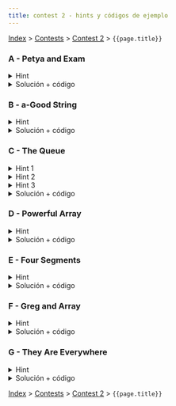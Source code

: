 ```yaml
---
title: contest 2 - hints y códigos de ejemplo
---
```


[Index](../index) > [Contests](../contests) > [Contest 2](../contests#contest-2) > ```{{page.title}}```

### A - Petya and Exam
<details> 
  <summary>Hint</summary>
  Los eventos interesantes son los momentos en que las preguntas se convierten en obligatorias. Diseña un algoritmo que se ponga en todos esos momentos interesantes.
</details>
<details> 
  <summary>Solución + código</summary>
  Ordenamos las preguntas por su tiempo en que se vuelven obligatorias. Iteramos sobre las preguntas y mantenemos contadores sobre la cantidad de preguntas obligatorias easy y hard que hay que hacer. Sea t el instante en que un grupo de preguntas se vuelven obligatorias. Un momento interesante es t-1 (uno antes que se vuelvan obligatorias), en dicho instante se maximiza el tiempo disponible para resolver las preguntas obligatorias que vienen antes. Si en t-1 alcanzamos a hacer todas las obligatorias, el tiempo sobrante lo gastamos codiciosamente en las preguntas fáciles y el resto en las difíciles que sobran. <a href="https://github.com/PabloMessina/Competitive-Programming-Material/blob/master/Solved%20problems/Codeforces/1282C_PetyaAndExam.cpp">Código de ejemplo</a>
</details>

### B - a-Good String
<details> 
  <summary>Hint</summary>
  Notemos que podemos usar la misma definición de un string 'a'-good para calcular la minima cantidad de cambios necesarios. Primero decidimos a que lado van puras letras 'a' y luego resolvemos para el resto del string, esta decisión debe ser la que genere el mínimo incluso considerando las futuras decisiones.
</details>
<details> 
  <summary>Solución + código</summary>
  Una forma de resolver el problema es mediante una función recursiva, por ejemplo una función solve(i, j, ch) que decida la mejor forma de cambiar los caracteres entre i y j para que sea 'ch'-good, esta función debe retornar el mejor costo para ese segmento considerando 2 opciones, rellenar la primera mitad con ch y el resto cuesta solve(mid, j, ch + 1) o rellenar la segunda mitad con ch y el resto cuesta solve(i, mid, ch + 1). La complejidad total de esta solución es O(N log N), esto se puede deducir analizando por profundidad, se llega a una profundidad máxima de log N letras y cada profundidad considera entre los segmentos a todos los caracteres (N).
  <a href="https://github.com/BenjaminRubio/CompetitiveProgramming/blob/master/Problems/Codeforces/AGoodString.cpp">Código de ejemplo</a>
</details>

### C - The Queue
<details> 
  <summary>Hint 1</summary>
  Por simplificidad, notar que podemos ignorar toda la gente que llega un tiempo >= tf.
</details>
<details> 
  <summary>Hint 2</summary>
  Si hubiese algún instante en que pudiesemos llegar y esperar 0, significa que hay una ventana de tiempo entre ts y tf de ancho >= 1 durante la cual la recepcionista está desocupada. Esa ventana tiene cota por la derecha ya sea el instante de llegada de alguien, o bien tf. Podemos cubrir todos esos casos considerando cada instante que llega alguien menos 1, o bien el instante en que se va la última persona (ignorando los que llegan >= tf).
</details>
<details> 
  <summary>Hint 3</summary>
  Si no fuese posible esperar 0, en cualquier instante que lleguemos siempre quedaremos ubicados atrás de alguien en la cola. Podemos ponernos en todos esos casos suponiendo que llegamos en cada instante que llega alguien menos 1 (el menos 1 es para minimizar la espera).
</details>
<details> 
  <summary>Solución + código</summary>
  Según lo explicado en los hints, básicamente los únicos instantes interesantes son los tiempos de llegadas menos 1 de cada persona que llega en un t <= tf, o bien el instante en que se desocupa la última persona. Hacemos una simulación de la cola con una queue y la secuencia de instantes de llegada de la gente. Antes de procesar el instante t, sacamos de la cola todos los que se van antes de t (hasta t-1). Ahí vemos qué pasaría si llegamos justo en t-1 y actualizamos la respuesta. Lo mismo para el instante en que se va la última persona. Un caso borde es que nadie llegue <= tf. En ese caso es obvio que la espera es 0 (basta llegar en ts y estamos). <a href="https://github.com/PabloMessina/Competitive-Programming-Material/blob/master/Solved%20problems/Codeforces/767B_TheQueue.cpp">Código de ejemplo</a>
</details>

### D - Powerful Array
<details> 
  <summary>Hint</summary>
  Ordenar las queries de forma muy inteligente puede servir.
</details>
<details> 
  <summary>Solución + código</summary>
  <a href="https://cp-algorithms.com/data_structures/sqrt_decomposition.html#toc-tgt-4"> El algoritmo de MO</a>. <a href="https://github.com/PabloMessina/Competitive-Programming-Material/blob/master/Solved%20problems/Codeforces/86D_PowerfulArray.cpp">Código de ejemplo</a>
</details>

### E - Four Segments
<details> 
  <summary>Hint</summary>   
  Consideren todas las características necesarias de los segmentos de un rectángulo.
</details>
<details> 
  <summary>Solución + código</summary>
  Hay muchas formas de resolver este problema, una es revisar que se cumplan las siguientes características: 2 segmentos verticales y 2 horizontales, cantidad de puntos totales igual a 4, todos los segmentos son distintos.
  <a href="https://github.com/BenjaminRubio/CompetitiveProgramming/blob/master/Problems/Codeforces/FourSegments.cpp">Código de ejemplo</a>
</details>

### F - Greg and Array
<details> 
  <summary>Hint</summary>
  Podemos registrar la cantidad de veces que se termina haciendo cada update usando un arreglo de diferencias, la idea es la siguiente, usamos un arreglo U que empieza con 0's y si queremos hacer los updates entre x e y hacemos U[x] += 1, U[y + 1] += 1, luego despues de todas las queries podemos recorrer el arreglo U y la suma de los valores nos entrega la cantidad de veces que se hace cada update.
</details>
<details> 
  <summary>Solución + código</summary>
  Podemos usar la idea del hint 2 veces, una vez para cuantas veces se hace cada update y otra para saber cuanto se le suma a los A[i], en el caso de la segunda se puede tener un arreglo C donde para cada update hacemos C[L[i]] += d[i] * s, C[R[i] + 1] -= d[i] * s, donde L[i], R[i], d[i] son los límites del update i, y s es la variable acumulada del arreglo U. Finalmente la respuesta final se obptiene recorriendo C. La complejidad final de esta solución termina siendo lineal en N y M.
  <a href="https://github.com/BenjaminRubio/CompetitiveProgramming/blob/master/Problems/Codeforces/GregAndArray.cpp">Código de ejemplo</a>
</details>

### G - They Are Everywhere
<details> 
  <summary>Hint</summary>
  Piensen en cómo calcular rápidamente cual es el menor índice j necesario a visitar asumiendo que empiezo a visitar desde i. Esto se hará para cada indice inicial.
</details>
<details> 
  <summary>Solución + código</summary>
  Podemos usar arreglos acumulados de aparición de cada letra, como son letras minúsculas y mayúsculas necesitaremos a lo más 54 arreglos. Luego para cada índice de inicio i, podemos encontrar el menor índice necesario j a partir de una búsqueda binaria, sólo se necesita chequear que cada letra ocurra al menos una vez en el rango. La complejidad final es en el peor caso O(54 * N * log N), lo que pasa en tiempo.
  <a href="https://github.com/BenjaminRubio/CompetitiveProgramming/blob/master/Problems/Codeforces/TheyAreEverywhere.cpp">Código de ejemplo</a>
</details>

<!-- <details> 
  <summary>Hint</summary>   
</details>
<details> 
  <summary>Solución + código</summary>
  <a href="">Código de ejemplo</a>
</details> -->

[Index](../index) > [Contests](../contests) > [Contest 2](../contests#contest-2) > ```{{page.title}}```
